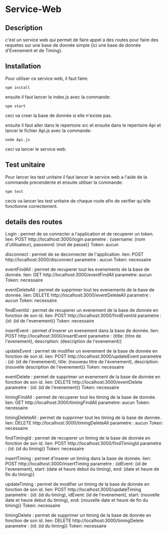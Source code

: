 # Service-Web

## Description

c'est un service web qui permet de faire appel a des routes pour faire des requetes sur une base de donnée simple (ici une base de donnée d'Evenement et de Timing).

## Installation

Pour utiliser ce service web, il faut faire:

```npm install```

ensuite il faut lancer le index.js avec la commande:

```npm start```

ceci va creer la base de donnée si elle n'existe pas.

ensuite il faut aller dans le repertoire src et ensuite dans le repertoire Api et lancer le fichier Api.js avec la commande:

```node Api.js```

ceci va lancer le service web.

## Test unitaire

Pour lancer les test unitaire il faut lancer le service web a l'aide de la commande precendente et ensuite utiliser la commande:

```npm test```

cecis va lancer les test unitaire de chaque route afin de verifier qu'elle fonctionne correctement.

## details des routes

Login : permet de se connecter a l'application et de recuperer un token.
lien: POST http://localhost:3000/login
parametre : {username: (nom d'utilisateur), password: (mot de passe)}
Token: aucun

disconnect : permet de se deconnecter de l'application.
lien: POST http://localhost:3000/disconnect
parametre : aucun
Token: necessaire

eventFindAll : permet de recuperer tout les evenements de la base de donnée.
lien: GET http://localhost:3000/eventFindAll
parametre: aucun
Token: necessaire

eventDeleteAll : permet de supprimer tout les evenements de la base de donnée.
lien: DELETE http://localhost:3000/eventDeleteAll
parametre : aucun
Token: necessaire

findEventId : permet de recuperer un evenement de la base de donnée en fonction de son id.
lien: POST http://localhost:3000/findEventId
parametre : {id: (id de l'evenement)}
Token: necessaire

insertEvent : permet d'inserer un evenement dans la base de donnée.
lien: POST http://localhost:3000/insertEvent
parametre : {title: (titre de l'evenement), description: (description de l'evenement)}

updateEvent : permet de modifier un evenement de la base de donnée en fonction de son id.
lien: POST http://localhost:3000/updateEvent
parametre : {id: (id de l'evenement), title: (nouveau titre de l'evenement), description: (nouvelle description de l'evenement)}
Token: necessaire

eventDelete : permet de supprimer un evenement de la base de donnée en fonction de son id.
lien: DELETE http://localhost:3000/eventDelete
parametre : {id: (id de l'evenement)}
Token: necessaire

timingFindAll : permet de recuperer tout les timing de la base de donnée.
lien: GET http://localhost:3000/timingFindAll
parametre: aucun
Token: necessaire

timingDeleteAll : permet de supprimer tout les timing de la base de donnée.
lien: DELETE http://localhost:3000/timingDeleteAll
parametre : aucun
Token: necessaire

findTimingId : permet de recuperer un timing de la base de donnée en fonction de son id.
lien: POST http://localhost:3000/findTimingId
parametre : {id: (id du timing)}
Token: necessaire

insertTiming : permet d'inserer un timing dans la base de donnée.
lien: POST http://localhost:3000/insertTiming
parametre : {idEvent: (id de l'evenement), start: (date et heure debut du timing), end: (date et heure de fin du timing)}

updateTiming : permet de modifier un timing de la base de donnée en fonction de son id.
lien: POST http://localhost:3000/updateTiming
parametre : {id: (id du timing), idEvent: (id de l'evenement), start: (nouvelle date et heure debut du timing), end: (nouvelle date et heure de fin du timing)}
Token: necessaire

timingDelete : permet de supprimer un timing de la base de donnée en fonction de son id.
lien: DELETE http://localhost:3000/timingDelete
parametre : {id: (id du timing)}
Token: necessaire


